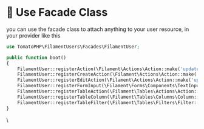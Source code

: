# 💼 Use Facade Class

you can use the facade class to attach anything to your user resource, in your provider like this

```php
use TomatoPHP\FilamentUsers\Facades\FilamentUser;

public function boot()
{
    FilamentUser::registerAction(\Filament\Actions\Action::make('update'));
    FilamentUser::registerCreateAction(\Filament\Actions\Action::make('update'));
    FilamentUser::registerEditAction(\Filament\Actions\Action::make('update'));
    FilamentUser::registerFormInput(\Filament\Forms\Components\TextInput::make('text'));
    FilamentUser::registerTableAction(\Filament\Tables\Actions\Action::make('update'));
    FilamentUser::registerTableColumn(\Filament\Tables\Columns\Column::make('text'));
    FilamentUser::registerTableFilter(\Filament\Tables\Filters\Filter::make('text'));
}
```

\
